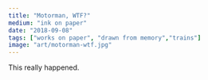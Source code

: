 ```yaml
---
title: "Motorman, WTF?"
medium: "ink on paper"
date: "2018-09-08"
tags: ["works on paper", "drawn from memory","trains"]
image: "art/motorman-wtf.jpg"
---
```

This really happened.